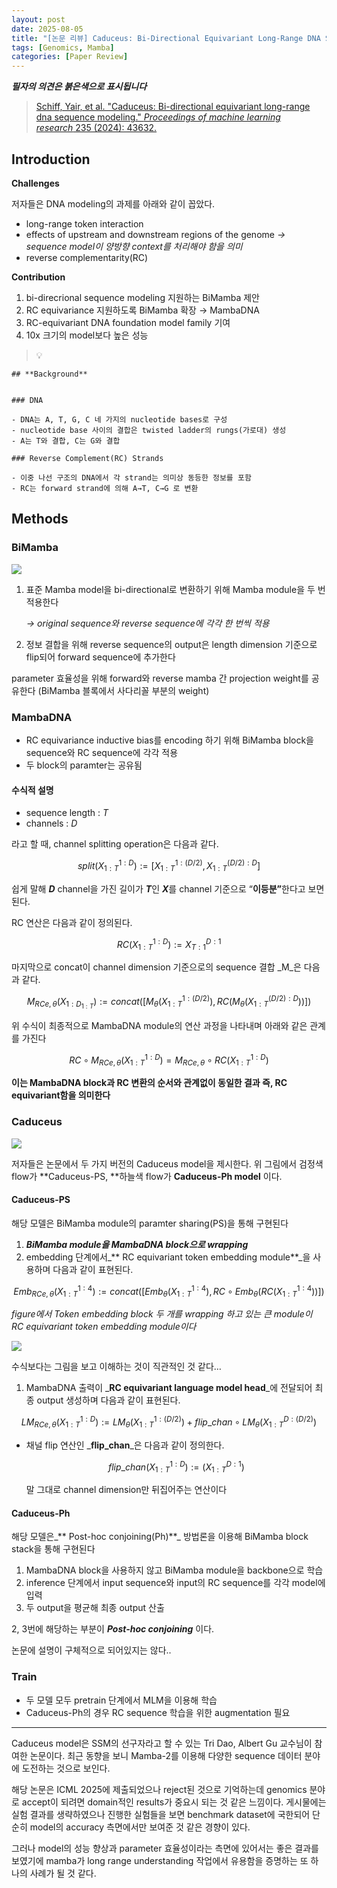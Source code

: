 ```yaml
---
layout: post
date: 2025-08-05
title: "[논문 리뷰] Caduceus: Bi-Directional Equivariant Long-Range DNA Sequence Modeling"
tags: [Genomics, Mamba]
categories: [Paper Review]
---
```


<span class="notion-red">_**필자의 의견은 붉은색으로 표시됩니다**_</span>


> [Schiff, Yair, et al. "Caduceus: Bi-directional equivariant long-range dna sequence modeling." ](https://pmc.ncbi.nlm.nih.gov/articles/PMC12189541/)[_Proceedings of machine learning research_](https://pmc.ncbi.nlm.nih.gov/articles/PMC12189541/)[ 235 (2024): 43632.](https://pmc.ncbi.nlm.nih.gov/articles/PMC12189541/)



## Introduction


**Challenges**


저자들은 DNA modeling의 과제를 아래와 같이 꼽았다.

- long-range token interaction
- effects of upstream and downstream regions of the genome 
_→ sequence model이 양방향 context를 처리해야 함을 의미_
- reverse complementarity(RC)

**Contribution**

1. bi-direcrional sequence modeling 지원하는 BiMamba 제안
1. RC equivariance 지원하도록 BiMamba 확장 → MambaDNA
1. RC-equivariant DNA foundation model family 기여
1. 10x 크기의 model보다 높은 성능

> 💡 


	## **Background**


	### DNA

	- DNA는 A, T, G, C 네 가지의 nucleotide bases로 구성
	- nucleotide base 사이의 결합은 twisted ladder의 rungs(가로대) 생성
	- A는 T와 결합, C는 G와 결합

	### Reverse Complement(RC) Strands

	- 이중 나선 구조의 DNA에서 각 strand는 의미상 동등한 정보를 포함
	- RC는 forward strand에 의해 A→T, C→G 로 변환


## Methods



### BiMamba


![](https://prod-files-secure.s3.us-west-2.amazonaws.com/542b861c-36a8-4051-84e5-8804b6728dba/2c247d59-7815-4980-99f0-8f0d21f445a7/image.png?X-Amz-Algorithm=AWS4-HMAC-SHA256&X-Amz-Content-Sha256=UNSIGNED-PAYLOAD&X-Amz-Credential=ASIAZI2LB466UPOJLGMC%2F20250819%2Fus-west-2%2Fs3%2Faws4_request&X-Amz-Date=20250819T160112Z&X-Amz-Expires=3600&X-Amz-Security-Token=IQoJb3JpZ2luX2VjEHgaCXVzLXdlc3QtMiJIMEYCIQCbMlwPWMBeEXazjq7cplwaoPD6Oik8iF8GcbpN3trOsAIhAOvBMj%2B4oFv8hS3lfAwdQQ%2BObJkDSgIN%2F7H3OzgCI%2BTOKogECMD%2F%2F%2F%2F%2F%2F%2F%2F%2F%2FwEQABoMNjM3NDIzMTgzODA1IgyQeBQPu%2B6Hrc8PLK0q3APodPsRHEpAN%2B6%2BkOwhLYalg6y051QLuDYCtovXk7tTatmNe7BWHkAM98A7T8yZppPHIEvA3k5sekCfMaJPqM0siYYQ8iK0yxgVwzsENvecG9kCqqnJD0dKHq6lNWMiDgfISoCdSdRlwjSNSs6iZBfUFNBt963EFY40WpRleP1mXM05YqK9LgVnWPouRMhoXFynF8XV69RITMpaQIf7aHy1ldAe5csjaCrxWWEKqUxcbykQgUNXtzbI0x3Hu3wrKqJCrgC2L%2FPO1oWoKsqQYPIJLIHHyYNhyGqK3BkxTBpCPGVHunzGfIiDopAO0Kh8TbJfw4HynDw8P1KVXMw%2BIP6rz8iDS0OYEZr4nPFlUiAwx3niBTCaHn%2Fupa99MKhOdTyeee2gKPv4ZHkbBpVa8CofLLGYtIsrRr80NSqVPVsARHhIjCE6kyw4BRUpcz99cM06Je2J6mBEUFZiryJ909sb1ckb5Ire92IEdqjAy2avoUo18LczydlQikcoyT8LtfWyUkxlWW%2B%2BX%2BHvrZPFONMC9%2BdcBUr24LxuXPaNBkHUuKtzw4ZbUScgRkY4wvMLRiTzUoTKoLaH%2B5CvcndwXhTdFJbllymoR1Ik3Q67%2F6lGG57LSBxvHZiBTBQ71jDrrJLFBjqkAf3VK6MgEqIxbjQPL5HUBJRpSsBkVM6uBBttnOiuVVGFPribN5nTcZJ%2FKHC1v%2Bx8c9e7SocgyLzV7N4sYgw7xp4i9ZPZurt1EZhzD3aQJVMTQU84I%2FqFff9VG%2Bbo2RLKZfkCmKOKigV3AIW2hfsd%2BREyIWT%2FsfUQPWNo96qHZMoQB%2FdnC5PYWAWQ8yp55LHDz7tXV2sAn0LeGuPlaIjEKZbsNqvI&X-Amz-Signature=99327adb88132697daf1c796fdb1465682d74a7df9e1541d29bfa8dc6f154317&X-Amz-SignedHeaders=host&x-amz-checksum-mode=ENABLED&x-id=GetObject)

1. 표준 Mamba model을 bi-directional로 변환하기 위해 Mamba module을 두 번 적용한다

	_→ original sequence와 reverse sequence에 각각 한 번씩 적용_

1. 정보 결합을 위해 reverse sequence의 output은 length dimension 기준으로 flip되어 forward sequence에 추가한다

parameter 효율성을 위해 forward와 reverse mamba 간 projection weight를 공유한다 (BiMamba 블록에서 사다리꼴 부분의 weight)



### MambaDNA

- RC equivariance inductive bias를 encoding 하기 위해 BiMamba block을 sequence와 RC sequence에 각각 적용
- 두 block의 paramter는 공유됨


#### 수식적 설명

- sequence length : _T_
- channels : _D_

라고 할 때,  channel splitting operation은 다음과 같다.


$$
split(X^{1:D}_{1:T}):=[X^{1:(D/2)}_{1:T},X^{(D/2):D}_{1:T}]
$$


<span class="notion-red">쉽게 말해 </span><span class="notion-red">_**D**_</span><span class="notion-red"> channel을 가진 길이가 </span><span class="notion-red">_**T**_</span><span class="notion-red">인 </span><span class="notion-red">_**X**_</span><span class="notion-red">를 channel 기준으로 “</span><span class="notion-red">**이등분”**</span><span class="notion-red">한다고 보면 된다.</span>


RC 연산은 다음과 같이 정의된다.


$$
RC(X^{1:D}_{1:T}):=X^{D:1}_{T:1}
$$


마지막으로 concat이 channel dimension 기준으로의 sequence 결합 _M_은 다음과 같다.


$$
M_{RCe,\theta}(X_{1:D_{1:T}}):=concat([M_{\theta}(X^{1:(D/2)}_{1:T}),RC(M_{\theta}(X^{(D/2):D}_{1:T}))])
$$


위 수식이 최종적으로 MambaDNA module의 연산 과정을 나타내며 아래와 같은 관계를 가진다


$$
RC\circ M_{RCe,\theta}(X^{1:D}_{1:T}) = M_{RCe,\theta} \circ RC(X^{1:D}_{1:T})
$$


**이는 MambaDNA block과 RC 변환의 순서와 관계없이 동일한 결과 즉, RC equivariant함을 의미한다**



### Caduceus


![](https://prod-files-secure.s3.us-west-2.amazonaws.com/542b861c-36a8-4051-84e5-8804b6728dba/f94a60d7-8145-473b-aef9-7c68d3ec604a/image.png?X-Amz-Algorithm=AWS4-HMAC-SHA256&X-Amz-Content-Sha256=UNSIGNED-PAYLOAD&X-Amz-Credential=ASIAZI2LB466UPOJLGMC%2F20250819%2Fus-west-2%2Fs3%2Faws4_request&X-Amz-Date=20250819T160112Z&X-Amz-Expires=3600&X-Amz-Security-Token=IQoJb3JpZ2luX2VjEHgaCXVzLXdlc3QtMiJIMEYCIQCbMlwPWMBeEXazjq7cplwaoPD6Oik8iF8GcbpN3trOsAIhAOvBMj%2B4oFv8hS3lfAwdQQ%2BObJkDSgIN%2F7H3OzgCI%2BTOKogECMD%2F%2F%2F%2F%2F%2F%2F%2F%2F%2FwEQABoMNjM3NDIzMTgzODA1IgyQeBQPu%2B6Hrc8PLK0q3APodPsRHEpAN%2B6%2BkOwhLYalg6y051QLuDYCtovXk7tTatmNe7BWHkAM98A7T8yZppPHIEvA3k5sekCfMaJPqM0siYYQ8iK0yxgVwzsENvecG9kCqqnJD0dKHq6lNWMiDgfISoCdSdRlwjSNSs6iZBfUFNBt963EFY40WpRleP1mXM05YqK9LgVnWPouRMhoXFynF8XV69RITMpaQIf7aHy1ldAe5csjaCrxWWEKqUxcbykQgUNXtzbI0x3Hu3wrKqJCrgC2L%2FPO1oWoKsqQYPIJLIHHyYNhyGqK3BkxTBpCPGVHunzGfIiDopAO0Kh8TbJfw4HynDw8P1KVXMw%2BIP6rz8iDS0OYEZr4nPFlUiAwx3niBTCaHn%2Fupa99MKhOdTyeee2gKPv4ZHkbBpVa8CofLLGYtIsrRr80NSqVPVsARHhIjCE6kyw4BRUpcz99cM06Je2J6mBEUFZiryJ909sb1ckb5Ire92IEdqjAy2avoUo18LczydlQikcoyT8LtfWyUkxlWW%2B%2BX%2BHvrZPFONMC9%2BdcBUr24LxuXPaNBkHUuKtzw4ZbUScgRkY4wvMLRiTzUoTKoLaH%2B5CvcndwXhTdFJbllymoR1Ik3Q67%2F6lGG57LSBxvHZiBTBQ71jDrrJLFBjqkAf3VK6MgEqIxbjQPL5HUBJRpSsBkVM6uBBttnOiuVVGFPribN5nTcZJ%2FKHC1v%2Bx8c9e7SocgyLzV7N4sYgw7xp4i9ZPZurt1EZhzD3aQJVMTQU84I%2FqFff9VG%2Bbo2RLKZfkCmKOKigV3AIW2hfsd%2BREyIWT%2FsfUQPWNo96qHZMoQB%2FdnC5PYWAWQ8yp55LHDz7tXV2sAn0LeGuPlaIjEKZbsNqvI&X-Amz-Signature=d5f7ea8032c35498f3cc2a4c8ab2d0766a71451c72fdf2a1c9bee2d9262841a3&X-Amz-SignedHeaders=host&x-amz-checksum-mode=ENABLED&x-id=GetObject)


저자들은 논문에서 두 가지 버전의 Caduceus model을 제시한다. 위 그림에서 검정색 flow가 **Caduceus-PS, **하늘색 flow가 **Caduceus-Ph model** 이다.



#### Caduceus-PS


해당 모델은 BiMamba module의 paramter sharing(PS)을 통해 구현된다

1. _**BiMamba module을 MambaDNA block으로 wrapping**_
1. embedding 단계에서_** RC equivariant token embedding module**_을 사용하며 다음과 같이 표현된다.

$$
Emb_{RCe,\theta}(X^{1:4}_{1:T}):=concat([Emb_{\theta}(X^{1:4}_{1:T}),RC \circ Emb_{\theta}(RC(X^{1:4}_{1:T}))])
$$


_figure에서 Token embedding block 두 개를 wrapping 하고 있는 큰 module이 RC equivariant token embedding module이다_


![](https://prod-files-secure.s3.us-west-2.amazonaws.com/542b861c-36a8-4051-84e5-8804b6728dba/b175e4da-71eb-4e91-8c23-a06dabe673c9/image.png?X-Amz-Algorithm=AWS4-HMAC-SHA256&X-Amz-Content-Sha256=UNSIGNED-PAYLOAD&X-Amz-Credential=ASIAZI2LB466UPOJLGMC%2F20250819%2Fus-west-2%2Fs3%2Faws4_request&X-Amz-Date=20250819T160112Z&X-Amz-Expires=3600&X-Amz-Security-Token=IQoJb3JpZ2luX2VjEHgaCXVzLXdlc3QtMiJIMEYCIQCbMlwPWMBeEXazjq7cplwaoPD6Oik8iF8GcbpN3trOsAIhAOvBMj%2B4oFv8hS3lfAwdQQ%2BObJkDSgIN%2F7H3OzgCI%2BTOKogECMD%2F%2F%2F%2F%2F%2F%2F%2F%2F%2FwEQABoMNjM3NDIzMTgzODA1IgyQeBQPu%2B6Hrc8PLK0q3APodPsRHEpAN%2B6%2BkOwhLYalg6y051QLuDYCtovXk7tTatmNe7BWHkAM98A7T8yZppPHIEvA3k5sekCfMaJPqM0siYYQ8iK0yxgVwzsENvecG9kCqqnJD0dKHq6lNWMiDgfISoCdSdRlwjSNSs6iZBfUFNBt963EFY40WpRleP1mXM05YqK9LgVnWPouRMhoXFynF8XV69RITMpaQIf7aHy1ldAe5csjaCrxWWEKqUxcbykQgUNXtzbI0x3Hu3wrKqJCrgC2L%2FPO1oWoKsqQYPIJLIHHyYNhyGqK3BkxTBpCPGVHunzGfIiDopAO0Kh8TbJfw4HynDw8P1KVXMw%2BIP6rz8iDS0OYEZr4nPFlUiAwx3niBTCaHn%2Fupa99MKhOdTyeee2gKPv4ZHkbBpVa8CofLLGYtIsrRr80NSqVPVsARHhIjCE6kyw4BRUpcz99cM06Je2J6mBEUFZiryJ909sb1ckb5Ire92IEdqjAy2avoUo18LczydlQikcoyT8LtfWyUkxlWW%2B%2BX%2BHvrZPFONMC9%2BdcBUr24LxuXPaNBkHUuKtzw4ZbUScgRkY4wvMLRiTzUoTKoLaH%2B5CvcndwXhTdFJbllymoR1Ik3Q67%2F6lGG57LSBxvHZiBTBQ71jDrrJLFBjqkAf3VK6MgEqIxbjQPL5HUBJRpSsBkVM6uBBttnOiuVVGFPribN5nTcZJ%2FKHC1v%2Bx8c9e7SocgyLzV7N4sYgw7xp4i9ZPZurt1EZhzD3aQJVMTQU84I%2FqFff9VG%2Bbo2RLKZfkCmKOKigV3AIW2hfsd%2BREyIWT%2FsfUQPWNo96qHZMoQB%2FdnC5PYWAWQ8yp55LHDz7tXV2sAn0LeGuPlaIjEKZbsNqvI&X-Amz-Signature=4297c76eec88168bd07c8493587d41c516afd661b7bb4059dc01963d7c13da89&X-Amz-SignedHeaders=host&x-amz-checksum-mode=ENABLED&x-id=GetObject)


<span class="notion-red">수식보다는 그림을 보고 이해하는 것이 직관적인 것 같다…</span>

1. MambaDNA 출력이 _**RC equivariant language model head**_에 전달되어 최종 output 생성하며 다음과 같이 표현된다.

$$
LM_{RCe,\theta}(X^{1:D}_{1:T}):= LM_{\theta}(X^{1:(D/2)}_{1:T})+flip\_chan\circ LM_{\theta}(X^{D:(D/2)}_{1:T})
$$

- 채널 flip 연산인 _**flip\_chan**_은 다음과 같이 정의한다.

	$$
	flip\_chan(X^{1:D}_{1:T}):=(X^{D:1}_{1:T})
	$$


	말 그대로 channel dimension만 뒤집어주는 연산이다



#### Caduceus-Ph


해당 모델은_** Post-hoc conjoining(Ph)**_ 방법론을 이용해 BiMamba block stack을 통해 구현된다

1. MambaDNA block을 사용하지 않고 BiMamba module을 backbone으로 학습
1. inference 단계에서 input sequence와 input의 RC sequence를 각각 model에 입력
1. 두 output을 평균해 최종 output 산출

2, 3번에 해당하는 부분이 _**Post-hoc conjoining**_ 이다.


<span class="notion-red">논문에 설명이 구체적으로 되어있지는 않다..</span>



### Train

- 두 모델 모두 pretrain 단계에서 MLM을 이용해 학습
- Caduceus-Ph의 경우 RC sequence 학습을 위한 augmentation 필요

---


<span class="notion-red">Caduceus model은 SSM의 선구자라고 할 수 있는 Tri Dao, Albert Gu 교수님이 참여한 논문이다. 최근 동향을 보니 Mamba-2를 이용해 다양한 sequence 데이터 분야에 도전하는 것으로 보인다.</span>


<span class="notion-red">해당 논문은 ICML 2025에 제출되었으나 reject된 것으로 기억하는데 genomics 분야로 accept이 되려면 domain적인 results가 중요시 되는 것 같은 느낌이다. 게시물에는 실험 결과를 생략하였으나 진행한 실험들을 보면 benchmark dataset에 국한되어 단순히 model의 accuracy 측면에서만 보여준 것 같은 경향이 있다.</span>


<span class="notion-red">그러나 model의 성능 향상과 parameter 효율성이라는 측면에 있어서는 좋은 결과를 보였기에 mamba가 long range understanding 작업에서 유용함을 증명하는 또 하나의 사례가 될 것 같다.</span>

